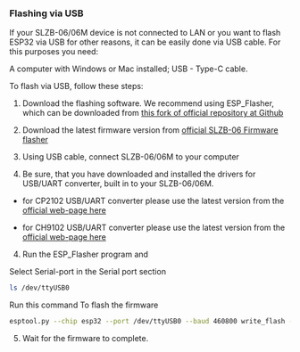 ### Flashing via USB 

If your SLZB-06/06M device is not connected to LAN or you want to flash ESP32 via USB for other reasons, it can be easily done via USB cable. For this purposes you need:

A computer with Windows or Mac installed;
USB - Type-C cable.

To flash via USB, follow these steps:

1. Download the flashing software. We recommend using ESP_Flasher, which can be downloaded from [this fork of official repository at Github](https://github.com/smlight-dev/ESP_Flasher)

2. Download the latest firmware version from [official SLZB-06 Firmware flasher](https://smlight.tech/flasher)

3. Using USB cable, connect SLZB-06/06M to your computer

4. Be sure, that you have downloaded and installed the drivers for USB/UART converter, built in to your SLZB-06/06M.

* for CP2102 USB/UART converter please use the latest version from the [official web-page here](https://www.silabs.com/interface/usb-bridges/classic/device.cp2102?tab=softwareandtools)

* for СH9102 USB/UART converter please use the latest version from the [official web-page here](http://www.wch-ic.com/search?q=CH9102&t=downloads)

4. Run the ESP_Flasher program and

Select Serial-port in the Serial port section

```bash
ls /dev/ttyUSB0
```
Run this command To flash the firmware 

```bash
esptool.py --chip esp32 --port /dev/ttyUSB0 --baud 460800 write_flash -z 0x0 firmware.bin
```

5. Wait for the firmware to complete.

